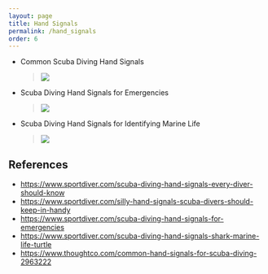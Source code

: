 ```yaml
---
layout: page
title: Hand Signals
permalink: /hand_signals
order: 6
---
```

* Common Scuba Diving Hand Signals
    > [![](http://img.youtube.com/vi/KRRvlTRWNsg/0.jpg)](http://www.youtube.com/watch?v=KRRvlTRWNsg "Common Scuba Diving Hand Signals")
* Scuba Diving Hand Signals for Emergencies
    > [![](http://img.youtube.com/vi/5Bp9c9B9UEo/0.jpg)](http://www.youtube.com/watch?v=5Bp9c9B9UEo "Scuba Diving Hand Signals for Emergencies")
* Scuba Diving Hand Signals for Identifying Marine Life
    > [![](http://img.youtube.com/vi/_UrGqpr8bOY/0.jpg)](http://www.youtube.com/watch?v=_UrGqpr8bOY "Scuba Diving Hand Signals for Identifying Marine Life")

## References
* https://www.sportdiver.com/scuba-diving-hand-signals-every-diver-should-know
* https://www.sportdiver.com/silly-hand-signals-scuba-divers-should-keep-in-handy
* https://www.sportdiver.com/scuba-diving-hand-signals-for-emergencies
* https://www.sportdiver.com/scuba-diving-hand-signals-shark-marine-life-turtle
* https://www.thoughtco.com/common-hand-signals-for-scuba-diving-2963222
